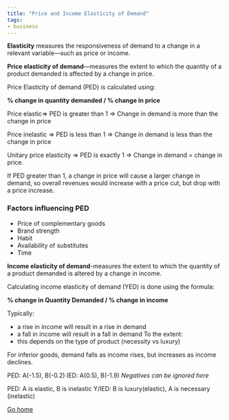```yaml
---
title: "Price and Income Elasticity of Demand"
tags:
- business
---
```


**Elasticity** measures the responsiveness of demand to a change in a relevant variable—such as price or income.

**Price elasticity of demand**—measures the extent to which the quantity of a product demanded is affected by a change in price.

Price Elasticity of demand (PED) is calculated using:

**% change in quantity demanded / % change in price**


Price elastic=> PED is greater than 1 => Change in demand is more than the change in price

Price inelastic => PED is less than 1 => Change in demand is less than the change in price

Unitary price elasticity => PED is exactly 1 => Change in demand = change in price.

If PED greater than 1, a change in price will cause a larger change in demand, so overall revenues would increase with a price cut, but drop with a price increase.

### Factors influencing PED

- Price of complementary goods
- Brand strength
- Habit
- Availability of substitutes
- Time

**Income elasticity of demand**-measures the extent to which the quantity of a product demanded is altered by a change in income.

Calculating income elasticity of demand (YED) is done using the formula:

**% change in Quantity Demanded / % change in income**

Typically:
- a rise in income will result in a rise in demand
- a fall in income will result in a fall in demand
To the extent:
- this depends on the type of product (necessity vs luxury)

For inferior goods, demand falls as income rises, but increases as income declines.
 
PED: A(-1.5), B(-0.2)
IED: A(0.5), B(-1.9)
*Negatives can be ignored here*

PED: A is elastic, B is inelastic
Y/IED: B is luxury(elastic), A is necessary (inelastic)

[Go home](/)